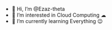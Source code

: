 - 👋 Hi, I’m @Ezaz-theta
- 👀 I’m interested in Cloud Computing ☁
- 🌱 I’m currently learning Everything 😉

<!---
Ezaz-theta/Ezaz-theta is a ✨ special ✨ repository because its `README.md` (this file) appears on your GitHub profile.
You can click the Preview link to take a look at your changes.
--->
